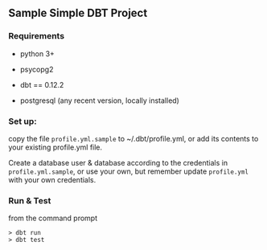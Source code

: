 ## Sample Simple DBT Project 

### Requirements

* python 3+
* psycopg2
* dbt == 0.12.2

* postgresql (any recent version, locally installed)

### Set up:

copy the file `profile.yml.sample` to ~/.dbt/profile.yml, or add its contents to your existing profile.yml file.

Create a database user & database according to the credentials in `profile.yml.sample`, or use your own, but remember update `profile.yml` with your own credentials.

### Run & Test

from the command prompt

```  
> dbt run
> dbt test
```
